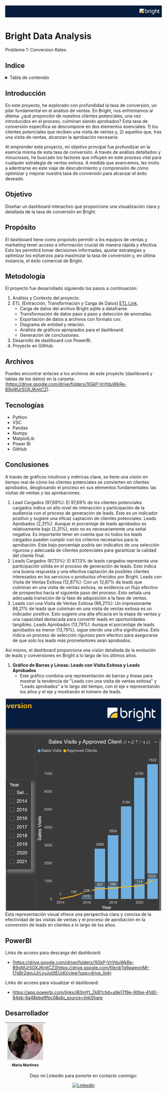 ![header](https://github.com/Cora1218/Data_Analysis_Bright/blob/main/logo4.png) 

# Bright Data Analysis 
Problema 1: Conversion Rates

## Indice
<!-- TABLE OF CONTENTS -->
<details>
  <summary>Tabla de contenido</summary>
  <ol>
    <li><a href="#Introducción">Introducción</a></li>
    <li><a href="#Objetivo">Objetivo</a></li>
    <li><a href="#Propósito">Propósito</a></li>
    <li><a href="#Metodología">Metodología</a></li>
    <li><a href="#Archivos">Archivos en Google Drive</a></li>
    <li><a href="#Tecnologías">Tecnologías Utilizadas</a></li>
    <li><a href="#Conclusiones">Conclusiones relevantes</a></li>
    <li><a href="#PowerBI">PowerBI</a></li>
    <li><a href="#Desarrollador">Desarrollador</a></li>
  </ol>
</details>

## Introducción
En este proyecto, he explorado con profundidad la tasa de conversión, un pilar fundamental en el análisis de ventas. En Bright, nos enfrentamos al dilema: ¿qué proporción de nuestros clientes potenciales, una vez introducidos en el proceso, culminan siendo aprobados? Esta tasa de conversión específica se descompone en dos elementos esenciales: 1) los clientes potenciales que reciben una visita de ventas y, 2) aquellos que, tras una visita de ventas, alcanzan la aprobación necesaria.

Al emprender este proyecto, mi objetivo principal fue profundizar en la esencia misma de esta tasa de conversión. A través de análisis detallados y minuciosos, he buscado los factores que influyen en este proceso vital para cualquier estrategia de ventas exitosa. A medida que avancemos, les invito a adentrarse en este viaje de descubrimiento y comprensión de cómo optimizar y mejorar nuestra tasa de conversión para alcanzar el éxito deseado.

## Objetivo
Diseñar un dashboard interactivo que proporcione una visualización clara y detallada de la tasa de conversión en Bright. 

## Propósito
El dashboard tiene como propósito permitir a los equipos de ventas y marketing tener acceso a información crucial de manera rápida y efectiva. Esto les permitirá tomar decisiones informadas, ajustar estrategias y optimizar los esfuerzos para maximizar la tasa de conversión y, en última instancia, el éxito comercial de Bright.

## Metodología
El proyecto fue desarrollado siguiendo los pasos a continuación:
1. Análisis y Contexto del proyecto.
2. ETL (Extracción, Transformación y Carga de Datos) [ETL Link](https://github.com/Cora1218/Data_Analysis_Bright/blob/main/bright.ipynb).
   - Carga de datos del archivo Bright.sqlite a dataframe.
   - Transformación de datos paso a paso y detección de anomalías.
   - Exportación de datos a archivos con formato csv.
   - Diagrama de entidad y relación.
   - Análisis de gráficos apropiados para el dashboard.
   - Generación de conclusiones.
3. Desarrollo de dashboard con PowerBI.
4. Proyecto en GitHub.

## Archivos
Puedes encontrar enlaces a los archivos de este proyecto (dashboard y tablas de los datos) en la carpeta: (https://drive.google.com/drive/folders/1IGkP-VnYduWkRe-B9sNfJr5OXJKnjtCZ).

## Tecnologías
- Python
- VSC
- Pandas
- Numpy
- MatplotLib
- Power Bi
- GitHub 

## Conclusiones
A través de gráficos intuitivos y métricas clave, se tiene una visión en tiempo real de cómo los clientes potenciales se convierten en clientes aprobados, desglosando el proceso en sus elementos fundamentales: las visitas de ventas y las aprobaciones.
1.  Lead Cargados (97,69%):
El 97,69% de los clientes potenciales cargados indica un alto nivel de interacción y participación de la audiencia con el proceso de generación de leads. Este es un indicador positivo y sugiere una eficaz captación de clientes potenciales.
    Leads Aprobados (2,31%):
Aunque el porcentaje de leads aprobados es relativamente bajo (2,31%), esto no es necesariamente una señal negativa. Es importante tener en cuenta que no todos los leads cargados pueden cumplir con los criterios necesarios para la aprobación. Este bajo porcentaje podría ser indicativo de una selección rigurosa y adecuada de clientes potenciales para garantizar la calidad del cliente final.
2.  Leads Cargados (87,13%):
El 87,13% de leads cargados representa una participación sólida en el proceso de generación de leads. Esto indica una buena respuesta y una efectiva captación de posibles clientes interesados en los servicios o productos ofrecidos por Bright.
    Leads con Visita de Ventas Exitosa (12,87%):
Con un 12,87% de leads que culminan en una visita de ventas exitosa, se evidencia un flujo efectivo de prospectos hacia el siguiente paso del proceso. Esto señala una adecuada transición de la fase de adquisición a la fase de ventas.
3.   Leads con una Visita de Ventas Exitosa (86,21%):
Un impresionante 86,21% de leads que culminan en una visita de ventas exitosa es un indicador positivo. Esto sugiere una alta eficacia en la etapa de ventas y una capacidad destacada para convertir leads en oportunidades tangibles.
    Leads Aprobados (13,79%):
Aunque el porcentaje de leads aprobados es menor (13,79%), sigue siendo una cifra significativa. Esto indica un proceso de selección riguroso pero efectivo para asegurarse de que solo los leads más prometedores sean aprobados.

Así mismo, el dashboard proporciona una visión detallada de la evolución de leads y conversiones en Bright a lo largo de los últimos años. 

1. **Gráfico de Barras y Líneas: Leads con Visita Exitosa y Leads Aprobados**
   - Este gráfico combina una representación de barras y líneas para mostrar la tendencia de "Leads con una visita de ventas exitosa" y "Leads aprobados" a lo largo del tiempo, con el eje x representando los años y el eje y mostrando el número de leads.

<div align="center"><img src="https://github.com/Cora1218/Data_Analysis_Bright/blob/main/bright.png" width=500></div>
   Esta representación visual ofrece una perspectiva clara y concisa de la efectividad de las visitas de ventas y el proceso de aprobación en la conversión de leads en clientes a lo largo de los años.

## PowerBI
Links de acceso para descarga del dashboard:

- [https://drive.google.com/drive/folders/1IGkP-VnYduWkRe-B9sNfJr5OXJKnjtCZ](https://drive.google.com/file/d/1g9aweonMI-f7gBr2gmJJrLyyJu0tEUd0/view?usp=drive_link)

Links de acceso para visualizar el dashboard:

- https://app.powerbi.com/links/iB3mYt_ZkB?ctid=a9e17f9e-90be-41d0-84eb-6a48ebe9fec0&pbi_source=linkShare

## Desarrollador
<div align="center">
 
| [<img src="https://github.com/Cora1218/Data_Analysis_Bright/blob/main/yo.png" width=115><br><sub>Maria Martínez</sub>](https://github.com/Cora1218) |
| :---: | 

Dejo mi Linkedin para ponerte en contacto conmigo: </br>

[![LinkedIn](https://img.shields.io/badge/linkedin-%230077B5.svg?style=for-the-badge&logo=linkedin&logoColor=white)](https://www.linkedin.com/in/mar%C3%ADa-guadalupe-mart%C3%ADnez-1a489173/)

</div>

